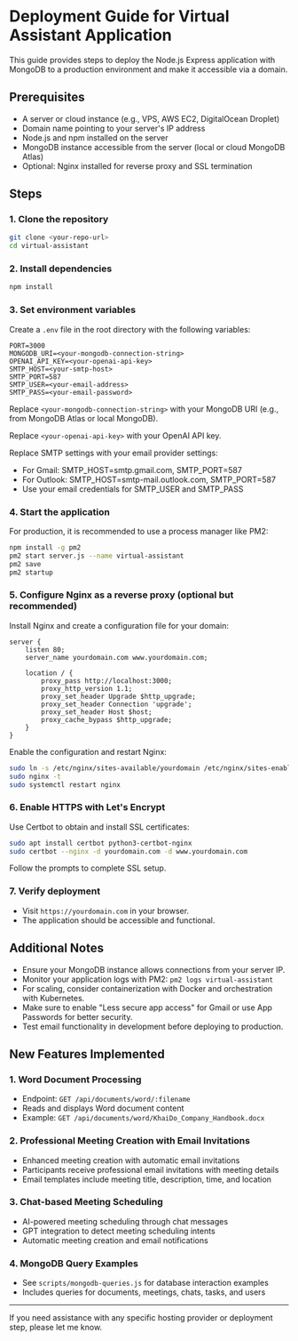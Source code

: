 # Deployment Guide for Virtual Assistant Application

This guide provides steps to deploy the Node.js Express application with MongoDB to a production environment and make it accessible via a domain.

## Prerequisites

- A server or cloud instance (e.g., VPS, AWS EC2, DigitalOcean Droplet)
- Domain name pointing to your server's IP address
- Node.js and npm installed on the server
- MongoDB instance accessible from the server (local or cloud MongoDB Atlas)
- Optional: Nginx installed for reverse proxy and SSL termination

## Steps

### 1. Clone the repository

```bash
git clone <your-repo-url>
cd virtual-assistant
```

### 2. Install dependencies

```bash
npm install
```

### 3. Set environment variables

Create a `.env` file in the root directory with the following variables:

```
PORT=3000
MONGODB_URI=<your-mongodb-connection-string>
OPENAI_API_KEY=<your-openai-api-key>
SMTP_HOST=<your-smtp-host>
SMTP_PORT=587
SMTP_USER=<your-email-address>
SMTP_PASS=<your-email-password>
```

Replace `<your-mongodb-connection-string>` with your MongoDB URI (e.g., from MongoDB Atlas or local MongoDB).

Replace `<your-openai-api-key>` with your OpenAI API key.

Replace SMTP settings with your email provider settings:
- For Gmail: SMTP_HOST=smtp.gmail.com, SMTP_PORT=587
- For Outlook: SMTP_HOST=smtp-mail.outlook.com, SMTP_PORT=587
- Use your email credentials for SMTP_USER and SMTP_PASS

### 4. Start the application

For production, it is recommended to use a process manager like PM2:

```bash
npm install -g pm2
pm2 start server.js --name virtual-assistant
pm2 save
pm2 startup
```

### 5. Configure Nginx as a reverse proxy (optional but recommended)

Install Nginx and create a configuration file for your domain:

```nginx
server {
    listen 80;
    server_name yourdomain.com www.yourdomain.com;

    location / {
        proxy_pass http://localhost:3000;
        proxy_http_version 1.1;
        proxy_set_header Upgrade $http_upgrade;
        proxy_set_header Connection 'upgrade';
        proxy_set_header Host $host;
        proxy_cache_bypass $http_upgrade;
    }
}
```

Enable the configuration and restart Nginx:

```bash
sudo ln -s /etc/nginx/sites-available/yourdomain /etc/nginx/sites-enabled/
sudo nginx -t
sudo systemctl restart nginx
```

### 6. Enable HTTPS with Let's Encrypt

Use Certbot to obtain and install SSL certificates:

```bash
sudo apt install certbot python3-certbot-nginx
sudo certbot --nginx -d yourdomain.com -d www.yourdomain.com
```

Follow the prompts to complete SSL setup.

### 7. Verify deployment

- Visit `https://yourdomain.com` in your browser.
- The application should be accessible and functional.

## Additional Notes

- Ensure your MongoDB instance allows connections from your server IP.
- Monitor your application logs with PM2: `pm2 logs virtual-assistant`
- For scaling, consider containerization with Docker and orchestration with Kubernetes.
- Make sure to enable "Less secure app access" for Gmail or use App Passwords for better security.
- Test email functionality in development before deploying to production.

## New Features Implemented

### 1. Word Document Processing
- Endpoint: `GET /api/documents/word/:filename`
- Reads and displays Word document content
- Example: `GET /api/documents/word/KhaiDo_Company_Handbook.docx`

### 2. Professional Meeting Creation with Email Invitations
- Enhanced meeting creation with automatic email invitations
- Participants receive professional email invitations with meeting details
- Email templates include meeting title, description, time, and location

### 3. Chat-based Meeting Scheduling
- AI-powered meeting scheduling through chat messages
- GPT integration to detect meeting scheduling intents
- Automatic meeting creation and email notifications

### 4. MongoDB Query Examples
- See `scripts/mongodb-queries.js` for database interaction examples
- Includes queries for documents, meetings, chats, tasks, and users

---

If you need assistance with any specific hosting provider or deployment step, please let me know.
